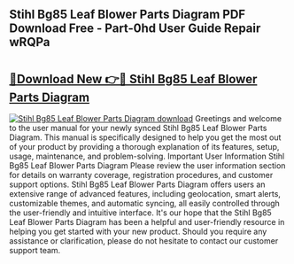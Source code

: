 ## Stihl Bg85 Leaf Blower Parts Diagram PDF Download Free - Part-0hd User Guide Repair wRQPa

# <h2><a href="http://dfkydqh.blite.top/?on=Stihl+Bg85+Leaf+Blower+Parts+Diagram">🔗Download New 👉🔴 Stihl Bg85 Leaf Blower Parts Diagram</a></h2>

[![Stihl Bg85 Leaf Blower Parts Diagram download](https://i.imgur.com/lujVjoI.png)](http://dfkydqh.blite.top/?on=Stihl+Bg85+Leaf+Blower+Parts+Diagram)
Greetings and welcome to the user manual for your newly synced Stihl Bg85 Leaf Blower Parts Diagram. This manual is specifically designed to help you get the most out of your product by providing a thorough explanation of its features, setup, usage, maintenance, and problem-solving. Important User Information Stihl Bg85 Leaf Blower Parts Diagram Please review the user information section for details on warranty coverage, registration procedures, and customer support options. Stihl Bg85 Leaf Blower Parts Diagram offers users an extensive range of advanced features, including geolocation, smart alerts, customizable themes, and automatic syncing, all easily controlled through the user-friendly and intuitive interface. It's our hope that the Stihl Bg85 Leaf Blower Parts Diagram has been a helpful and user-friendly resource in helping you get started with your new product. Should you require any assistance or clarification, please do not hesitate to contact our customer support team.
